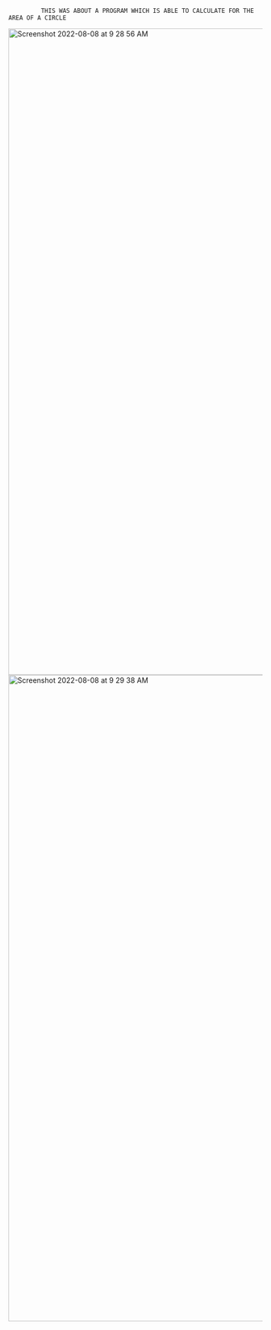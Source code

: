              THIS WAS ABOUT A PROGRAM WHICH IS ABLE TO CALCULATE FOR THE AREA OF A CIRCLE
<img width="1280" alt="Screenshot 2022-08-08 at 9 28 56 AM" src="https://user-images.githubusercontent.com/98413109/183389577-cb73331b-25af-4de1-9510-9319ac95ab74.png">
<img width="1280" alt="Screenshot 2022-08-08 at 9 29 38 AM" src="https://user-images.githubusercontent.com/98413109/183389880-a3023d2a-1f76-4a77-b2a5-39b8ce6a5bbc.png">


